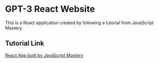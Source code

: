 # GPT-3 React Website

This is a React application created by following a tutorial from JavaScript Mastery.

## Tutorial Link

[React App built by JavaScript Mastery](https://www.youtube.com/watch?v=F627pKNUCVQ)
